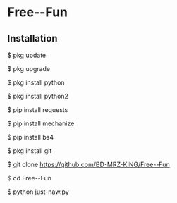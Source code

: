 # Free--Fun

## <b>Installation</b>

$ pkg update

$ pkg upgrade

$ pkg install python

$ pkg install python2

$ pip install requests

$ pip install mechanize

$ pip install bs4

$ pkg install git

$ git clone https://github.com/BD-MRZ-KING/Free--Fun

$ cd Free--Fun

$ python just-naw.py
